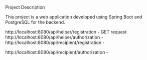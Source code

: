 Project Description

This project is a web application developed using Spring Boot and PostgreSQL for the backend.

http://localhost:8080/api/helper/registration - GET request
http://localhost:8080/api/helper/authorization -
http://localhost:8080/api/recipient/registration -















http://localhost:8080/api/recipient/authorization -
